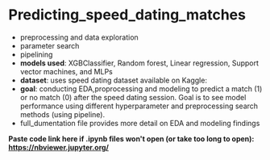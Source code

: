 # Predicting_speed_dating_matches
- preprocessing and data exploration
- parameter search
- pipelining
- **models used**: XGBClassifier, Random forest, Linear regression, Support vector machines, and MLPs
- **dataset**: uses speed dating dataset available on Kaggle: 
- **goal**: conducting EDA,proprocessing and modeling to predict a match (1) or no match (0) after the speed dating session. Goal is to see model performance using different hyperparameter and preprocessing search methods (using pipeline).
- full_dumentation file provides more detail on EDA and modeling findings

**Paste code link here if .ipynb files won't open (or take too long to open): https://nbviewer.jupyter.org/**
